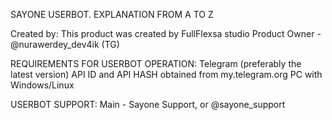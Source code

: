 SAYONE USERBOT. EXPLANATION FROM A TO Z

Created by: This product was created by FullFlexsa studio
Product Owner - @nurawerdey_dev4ik (TG)


REQUIREMENTS FOR USERBOT OPERATION:
Telegram (preferably the latest version)
API ID and API HASH obtained from my.telegram.org
PC with Windows/Linux

USERBOT SUPPORT:
Main - Sayone Support, or @sayone_support




